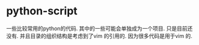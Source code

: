 python-script
====
一些比较常用的python的代码. 其中的一些可能会单独成为一个项目. 只是目前还没有. 
并且目录的组织结构是考虑到了vim 的引用的. 因为很多代码是用于vim 的.

